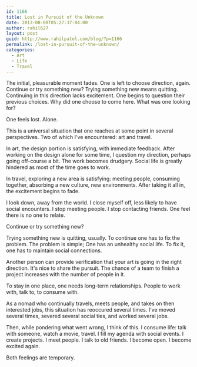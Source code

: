 ```yaml
---
id: 1166
title: Lost in Pursuit of the Unknown
date: 2013-08-08T05:27:37-04:00
author: rahil627
layout: post
guid: http://www.rahilpatel.com/blog/?p=1166
permalink: /lost-in-pursuit-of-the-unknown/
categories:
  - Art
  - Life
  - Travel
---
```

The initial, pleasurable moment fades. One is left to choose direction, again. Continue or try something new? Trying something new means quitting. Continuing in this direction lacks excitement. One begins to question their previous choices. Why did one choose to come here. What was one looking for?

One feels lost. Alone.

This is a universal situation that one reaches at some point in several perspectives. Two of which I've encountered: art and travel.

In art, the design portion is satisfying, with immediate feedback. After working on the design alone for some time, I question my direction, perhaps going off-course a bit. The work becomes drudgery. Social life is greatly hindered as most of the time goes to work.

In travel, exploring a new area is satisfying: meeting people, consuming together, absorbing a new culture, new environments. After taking it all in, the excitement begins to fade.

I look down, away from the world. I close myself off, less likely to have social encounters. I stop meeting people. I stop contacting friends. One feel there is no one to relate.

Continue or try something new?

Trying something new is quitting, usually. To continue one has to fix the problem. The problem is simple; One has an unhealthy social life. To fix it, one has to maintain social connections.

Another person can provide verification that your art is going in the right direction. It's nice to share the pursuit. The chance of a team to finish a project increases with the number of people in it.

To stay in one place, one needs long-term relationships. People to work with, talk to, to consume with.

As a nomad who continually travels, meets people, and takes on then interested jobs, this situation has reoccured several times. I've moved several times, severed several social ties, and worked several jobs.

Then, while pondering what went wrong, I think of this. I consume life: talk with someone, watch a movie, travel. I fill my agenda with social events. I create projects. I meet people. I talk to old friends. I become open. I become excited again.

Both feelings are temporary.
